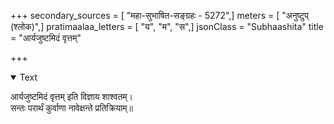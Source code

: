 +++
secondary_sources = [ "महा-सुभाषित-सङ्ग्रहः - 5272",]
meters = [ "अनुष्टुप् (श्लोक)",]
pratimaalaa_letters = [ "य", "म", "स",]
jsonClass = "Subhaashita"
title = "आर्यजुष्टमिदं वृत्तम्"

+++

<details open><summary>Text</summary>

आर्यजुष्टमिदं वृत्तम् इति विज्ञाय शाश्वतम्।  
सन्तः परार्थं कुर्वाणा नावेक्षन्ते प्रतिक्रियाम्॥
</details>
